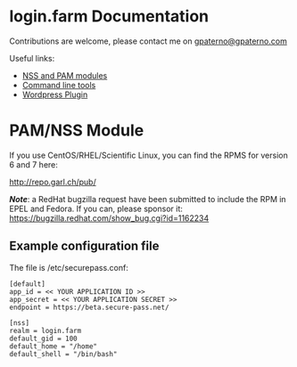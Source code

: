 # login.farm Documentation

Contributions are welcome, please contact me on gpaterno@gpaterno.com

Useful links:

* [NSS and PAM modules](https://github.com/garlsecurity/nss_securepass)
* [Command line tools](https://github.com/garlsecurity/securepass-tools)
* [Wordpress Plugin](https://github.com/garlsecurity/wp-securepass)

# PAM/NSS Module

If you use CentOS/RHEL/Scientific Linux, you can find the RPMS for version 6 and 7 here:

http://repo.garl.ch/pub/

***Note***: a RedHat bugzilla request have been submitted to include the RPM in EPEL and Fedora. 
If you can, please sponsor it: https://bugzilla.redhat.com/show_bug.cgi?id=1162234

## Example configuration file 

The file is /etc/securepass.conf:

```
[default]
app_id = << YOUR APPLICATION ID >>
app_secret = << YOUR APPLICATION SECRET >>
endpoint = https://beta.secure-pass.net/

[nss]
realm = login.farm
default_gid = 100
default_home = "/home"
default_shell = "/bin/bash"
```
